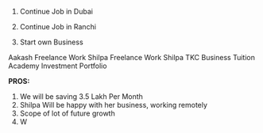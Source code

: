 
1. Continue Job in Dubai



2. Continue Job in Ranchi



3. Start own Business

Aakash Freelance Work
Shilpa Freelance Work
Shilpa TKC Business
Tuition Academy
Investment Portfolio

**PROS:**
1.  We will be saving 3.5 Lakh Per Month
2. Shilpa Will be happy with her business, working remotely
3. Scope of lot of future growth
4. W

